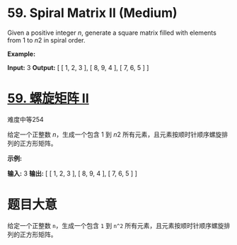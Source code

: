 # 59. Spiral Matrix II (Medium)

Given a positive integer *n*, generate a square matrix filled with elements from 1 to *n*2 in spiral order.

**Example:**

**Input:** 3
**Output:**
\[
 \[ 1, 2, 3 \],
 \[ 8, 9, 4 \],
 \[ 7, 6, 5 \]
\]

# [59\. 螺旋矩阵 II](https://leetcode-cn.com/problems/spiral-matrix-ii/)

难度中等254

给定一个正整数 *n*，生成一个包含 1 到 *n*2 所有元素，且元素按顺时针顺序螺旋排列的正方形矩阵。

**示例:**

**输入:** 3
**输出:**
\[
 \[ 1, 2, 3 \],
 \[ 8, 9, 4 \],
 \[ 7, 6, 5 \]
\]

# 题目大意
给定⼀个正整数 `n`，⽣成⼀个包含 `1` 到 `n^2` 所有元素，且元素按顺时针顺序螺旋排列的正⽅形矩阵。